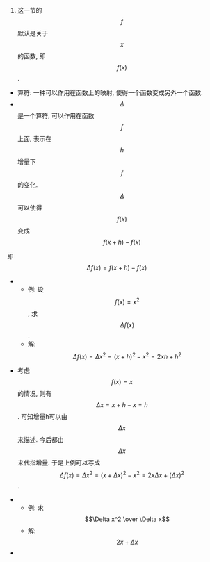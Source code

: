 1. 这一节的 $$f$$ 默认是关于 $$x$$ 的函数, 即 $$f(x)$$.
*  算符: 一种可以作用在函数上的映射, 使得一个函数变成另外一个函数.
*  $$\Delta$$ 是一个算符, 可以作用在函数 $$f$$ 上面, 表示在 $$h$$ 增量下 $$f$$ 的变化. 
$$\Delta$$可以使得$$f(x)$$变成$$f(x+h)-f(x)$$



即
$$
\Delta f(x)=f(x+h)-f(x)
$$
* - 例: 设$$f(x)=x^2$$, 求$$\Delta f(x)$$.
  - 解: $$\Delta f(x)=\Delta x^2 = (x+h)^2-x^2=2x h+h^2$$
  
* 考虑$$f(x)=x$$的情况, 则有$$\Delta x = x+h-x=h$$. 可知增量h可以由$$\Delta x$$来描述. 今后都由$$\Delta x$$来代指增量. 于是上例可以写成$$\Delta f(x)=\Delta x^2 = (x+\Delta x)^2-x^2=2x\Delta x+(\Delta x)^2$$.

* - 例: 求$$\Delta x^2 \over \Delta x$$
  - 解: $$2x+\Delta x $$
* 

